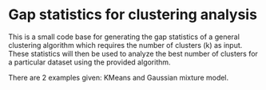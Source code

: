 # Gap statistics for clustering analysis

This is a small code base for generating the gap statistics of a
general clustering algorithm which requires the number of clusters (k) as input.
These statistics will then be used to analyze the best number of clusters for a
particular dataset using the provided algorithm.

There are 2 examples given: KMeans and Gaussian mixture model.
